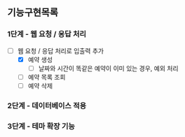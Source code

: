 ## 기능구현목록
### 1단계 - 웹 요청 / 응답 처리
- [ ] 웹 요청 / 응답 처리로 입출력 추가
  - [x] 예약 생성
    - [ ] 날짜와 시간이 똑같은 예약이 이미 있는 경우, 예외 처리
  - [ ] 예약 목록 조회
  - [ ] 예약 삭제

### 2단계 - 데이터베이스 적용

### 3단계 - 테마 확장 기능
